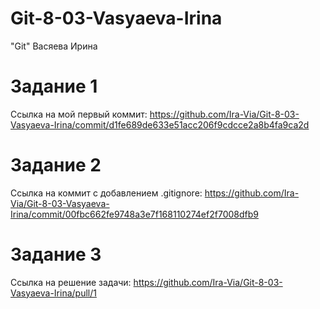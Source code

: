 # Git-8-03-Vasyaeva-Irina
"Git" Васяева Ирина
# Задание 1
Ссылка на мой первый коммит: https://github.com/Ira-Via/Git-8-03-Vasyaeva-Irina/commit/d1fe689de633e51acc206f9cdcce2a8b4fa9ca2d
# Задание 2
Ссылка на коммит с добавлением .gitignore: https://github.com/Ira-Via/Git-8-03-Vasyaeva-Irina/commit/00fbc662fe9748a3e7f168110274ef2f7008dfb9
# Задание 3
Ссылка на решение задачи: https://github.com/Ira-Via/Git-8-03-Vasyaeva-Irina/pull/1
